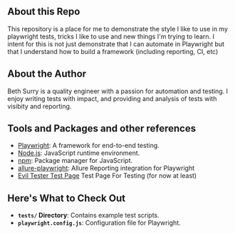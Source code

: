 ## About this Repo

This repository is a place for me to demonstrate the style I like to use in my playwright tests, tricks I like to use and new things I'm trying to learn. I intent for this is not just demonstrate that I can automate in Playwright but that I understand how to build a framework (including reporting, CI, etc)

## About the Author

Beth Surry is a quality engineer with a passion for automation and testing. I enjoy writing tests with impact, and providing and analysis of tests with visibity and reporting.

## Tools and Packages and other references

- [Playwright](https://playwright.dev): A framework for end-to-end testing.
- [Node.js](https://nodejs.org): JavaScript runtime environment.
- [npm](https://www.npmjs.com): Package manager for JavaScript.
- [allure-playwright](https://www.npmjs.com/package/allure-playwright): Allure Reporting integration for Playwright
- [Evil Tester Test Page](https://testpages.eviltester.com/styled/index.html) Test Page For Testing (for now at least)

## Here's What to Check Out

- **`tests/` Directory**: Contains example test scripts.
- **`playwright.config.js`**: Configuration file for Playwright.